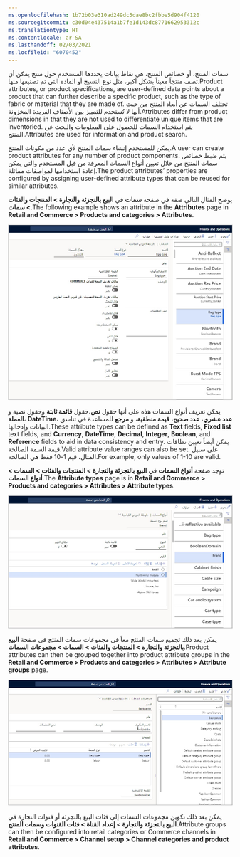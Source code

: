 ```yaml
---
ms.openlocfilehash: 1b72b03e310ad249dc5dae8bc2fbbe5d904f4120
ms.sourcegitcommit: c30d04e437514a1b7fe1d143dc8771662953312c
ms.translationtype: HT
ms.contentlocale: ar-SA
ms.lasthandoff: 02/03/2021
ms.locfileid: "6070452"
---
```

<span data-ttu-id="bd2a5-101">سمات المنتج، أو خصائص المنتج، هي نقاط بيانات يحددها المستخدم حول منتج يمكن أن تصف منتجاً معيناً بشكل أكبر، مثل نوع النسيج أو المادة التي تم تصنيعها منها.</span><span class="sxs-lookup"><span data-stu-id="bd2a5-101">Product attributes, or product specifications, are user-defined data points about a product that can further describe a specific product, such as the type of fabric or material that they are made of.</span></span> <span data-ttu-id="bd2a5-102">تختلف السمات عن أبعاد المنتج من حيث أنها لا تُستخدم للتمييز بين الأصناف الفريدة المخزونة.</span><span class="sxs-lookup"><span data-stu-id="bd2a5-102">Attributes differ from product dimensions in that they are not used to differentiate unique items that are inventoried.</span></span> <span data-ttu-id="bd2a5-103">يتم استخدام السمات للحصول على المعلومات والبحث عن المنتج.</span><span class="sxs-lookup"><span data-stu-id="bd2a5-103">Attributes are used for information and product search.</span></span> 

<span data-ttu-id="bd2a5-104">يمكن للمستخدم إنشاء سمات المنتج لأي عدد من مكونات المنتج.</span><span class="sxs-lookup"><span data-stu-id="bd2a5-104">A user can create product attributes for any number of product components.</span></span> <span data-ttu-id="bd2a5-105">يتم ضبط خصائص سمات المنتج من خلال تعيين أنواع السمات المعرفة من قبل المستخدم والتي يمكن إعادة استخدامها لمواصفات مماثلة.</span><span class="sxs-lookup"><span data-stu-id="bd2a5-105">The product attributes’ properties are configured by assigning user-defined attribute types that can be reused for similar attributes.</span></span> 

<span data-ttu-id="bd2a5-106">يوضح المثال التالي صفة في صفحة **سمات** في **البيع بالتجزئة والتجارة > المنتجات والفئات > سمات**.</span><span class="sxs-lookup"><span data-stu-id="bd2a5-106">The following example shows an attribute in the **Attributes** page in **Retail and Commerce > Products and categories > Attributes**.</span></span> 


![لقطة شاشة لصفحة السمات Dynamics 365 Commerce.](../media/attributes-ss.jpg)  

<span data-ttu-id="bd2a5-108">يمكن تعريف أنواع السمات هذه على أنها حقول **نص**،حقول **قائمة ثابتة** وحقول نصية و **العملة**، **DateTime**، **عدد عشري**، **عدد صحيح**، **قيمة منطقية**، و **مرجع** للمساعدة في تناسق البيانات وإدخالها.</span><span class="sxs-lookup"><span data-stu-id="bd2a5-108">These attribute types can be defined as **Text** fields, **Fixed list** text fields, and **Currency**, **DateTime**, **Decimal**, **Integer**, **Boolean**, and **Reference** fields to aid in data consistency and entry.</span></span> <span data-ttu-id="bd2a5-109">يمكن أيضاً تعيين نطاقات قيمة السمة الصالحة.</span><span class="sxs-lookup"><span data-stu-id="bd2a5-109">Valid attribute value ranges can also be set.</span></span> <span data-ttu-id="bd2a5-110">على سبيل المثال، قيم 1-10 فقط هي الصالحة.</span><span class="sxs-lookup"><span data-stu-id="bd2a5-110">For example, only values of 1-10 are valid.</span></span> 

<span data-ttu-id="bd2a5-111">توجد صفحة **أنواع السمات** في **البيع بالتجزئة والتجارة > المنتجات والفئات > السمات > أنواع السمات**.</span><span class="sxs-lookup"><span data-stu-id="bd2a5-111">The **Attribute types** page is in **Retail and Commerce > Products and categories > Attributes > Attribute types**.</span></span>
 
![لقطة شاشة لصفحة أنواع السمات Dynamics 365 Commerce.](../media/attribute-types-ss.jpg)
  

<span data-ttu-id="bd2a5-113">يمكن بعد ذلك تجميع سمات المنتج معاً في مجموعات سمات المنتج في صفحة **البيع بالتجزئة والتجارة > المنتجات والفئات > السمات > مجموعات السمات**.</span><span class="sxs-lookup"><span data-stu-id="bd2a5-113">Product attributes can then be grouped together into product attribute groups in the **Retail and Commerce > Products and categories > Attributes > Attribute groups** page.</span></span>

![لقطة شاشة لصفحة Dynamics 365 Commerce مجموعات السمات](../media/attribute-groups-ss.jpg)

<span data-ttu-id="bd2a5-115">يمكن بعد ذلك تكوين مجموعات السمات إلى فئات البيع بالتجزئة أو قنوات التجارة في **البيع بالتجزئة والتجارة > إعداد القناة > فئات القنوات وسمات المنتج**.</span><span class="sxs-lookup"><span data-stu-id="bd2a5-115">Attribute groups can then be configured into retail categories or Commerce channels in **Retail and Commerce > Channel setup > Channel categories and product attributes**.</span></span>



